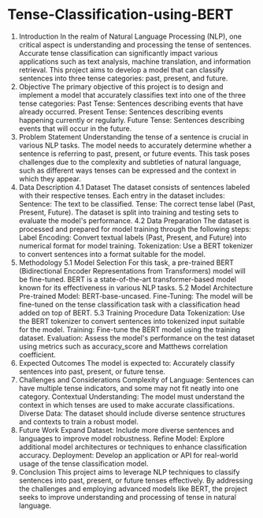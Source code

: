 # Tense-Classification-using-BERT
1. Introduction
  In the realm of Natural Language Processing (NLP), one critical aspect is understanding and processing the tense of sentences. Accurate 
  tense classification can significantly impact various applications such as text analysis, machine translation, and information 
  retrieval. This project aims to develop a model that can classify sentences into three tense categories: past, present, and future.
2. Objective
  The primary objective of this project is to design and implement a model that accurately classifies text into one of the three tense 
  categories:
     Past Tense: Sentences describing events that have already occurred.
     Present Tense: Sentences describing events happening currently or regularly.
     Future Tense: Sentences describing events that will occur in the future.
3. Problem Statement
     Understanding the tense of a sentence is crucial in various NLP tasks. The model needs to accurately determine whether a sentence is 
     referring to past, present, or future events. This task poses challenges due to the complexity and subtleties of natural language, 
     such as different ways tenses can be expressed and the context in which they appear.
4. Data Description
4.1 Dataset
     The dataset consists of sentences labeled with their respective tenses. Each entry in the dataset includes:
     Sentence: The text to be classified.
     Tense: The correct tense label (Past, Present, Future).
     The dataset is split into training and testing sets to evaluate the model's performance.
4.2 Data Preparation
     The dataset is processed and prepared for model training through the following steps:
     Label Encoding: Convert textual labels (Past, Present, and Future) into numerical format for model training.
     Tokenization: Use a BERT tokenizer to convert sentences into a format suitable for the model.
5. Methodology
5.1 Model Selection
     For this task, a pre-trained BERT (Bidirectional Encoder Representations from Transformers) model will be fine-tuned. BERT is a 
     state-of-the-art transformer-based model known for its effectiveness in various NLP tasks.
5.2 Model Architecture
     Pre-trained Model: BERT-base-uncased.
     Fine-Tuning: The model will be fine-tuned on the tense classification task with a classification head added on top of BERT.
5.3 Training Procedure
     Data Tokenization: Use the BERT tokenizer to convert sentences into tokenized input suitable for the model.
     Training: Fine-tune the BERT model using the training dataset.
     Evaluation: Assess the model's performance on the test dataset using metrics such as accuracy_score and Matthews correlation 
     coefficient.
6. Expected Outcomes
     The model is expected to:
     Accurately classify sentences into past, present, or future tense.
7. Challenges and Considerations
     Complexity of Language: Sentences can have multiple tense indicators, and some may not fit neatly into one category.
     Contextual Understanding: The model must understand the context in which tenses are used to make accurate classifications.
     Diverse Data: The dataset should include diverse sentence structures and contexts to train a robust model.
8. Future Work
     Expand Dataset: Include more diverse sentences and languages to improve model robustness.
     Refine Model: Explore additional model architectures or techniques to enhance classification accuracy.
     Deployment: Develop an application or API for real-world usage of the tense classification model.
9. Conclusion
    This project aims to leverage NLP techniques to classify sentences into past, present, or future tenses effectively. By addressing 
    the challenges and employing advanced models like BERT, the project seeks to improve understanding and processing of tense in natural 
    language.
